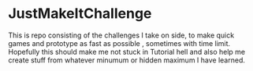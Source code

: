 # JustMakeItChallenge
This is repo consisting of the challenges I take on side, to make quick games and prototype as fast as possible , sometimes with time limit. Hopefully this should make me not stuck in Tutorial hell and also help me create stuff from whatever minumum or hidden maximum I have learned. 
